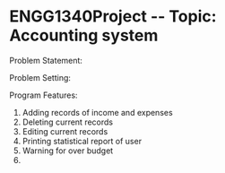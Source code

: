 # ENGG1340Project -- Topic: Accounting system

Problem Statement:


Problem Setting:


Program Features:
  1) Adding records of income and expenses
  2) Deleting current records
  3) Editing current records
  4) Printing statistical report of user
  5) Warning for over budget
  6) 
